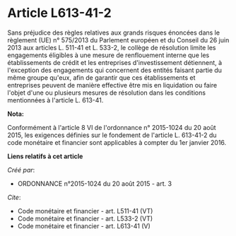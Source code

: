 # Article L613-41-2

Sans préjudice des règles relatives aux grands risques énoncées dans le règlement (UE) n° 575/2013 du Parlement européen et
du Conseil du 26 juin 2013 aux articles L. 511-41 et L. 533-2, le collège de résolution limite les engagements éligibles à
une mesure de renflouement interne que les établissements de crédit et les entreprises d'investissement détiennent, à
l'exception des engagements qui concernent des entités faisant partie du même groupe qu'eux, afin de garantir que ces
établissements et entreprises peuvent de manière effective être mis en liquidation ou faire l'objet d'une ou plusieurs
mesures de résolution dans les conditions mentionnées à l'article L. 613-41.

**Nota:**

Conformément à l'article 8 VI de l'ordonnance n° 2015-1024 du 20 août 2015, les exigences définies sur le fondement de
l'article L. 613-41-2 du code monétaire et financier sont applicables à compter du 1er janvier 2016.

**Liens relatifs à cet article**

_Créé par_:

  - ORDONNANCE n°2015-1024 du 20 août 2015 - art. 3

_Cite_:

  - Code monétaire et financier - art. L511-41 (VT)
  - Code monétaire et financier - art. L533-2 (VT)
  - Code monétaire et financier - art. L613-41 (V)
